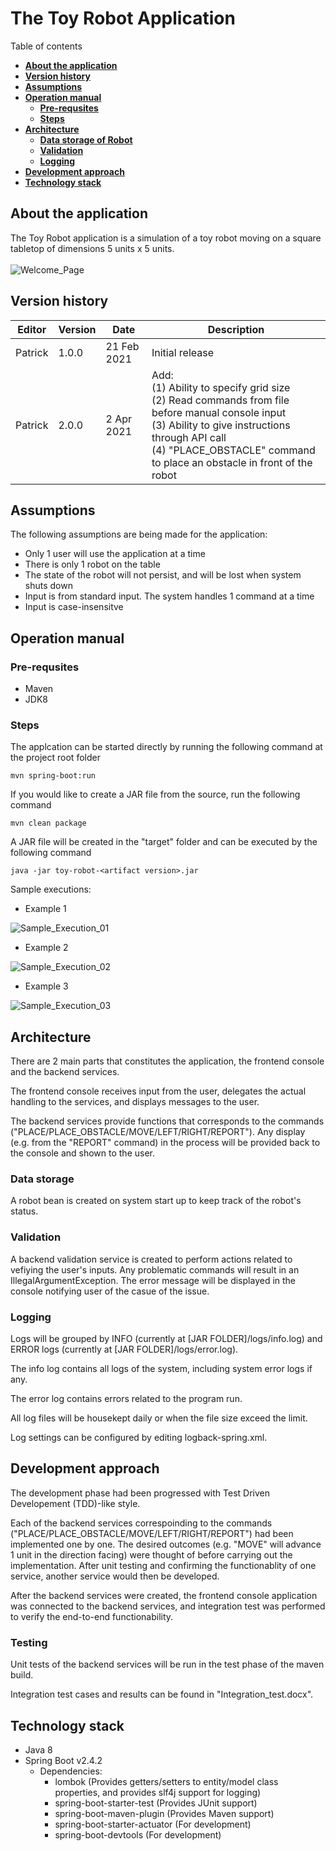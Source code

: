 # The Toy Robot Application

  Table of contents

  * [**About the application**](#about-the-application)
  * [**Version history**](#version-history)
  * [**Assumptions**](#assumptions)
  * [**Operation manual**](#operation-manual)
    + [**Pre-requsites**](#pre-requsites)
    + [**Steps**](#steps)
  * [**Architecture**](#architecture)
    + [**Data storage of Robot**](#data-storage-of-robot)
    + [**Validation**](#validation)
    + [**Logging**](#logging)
  * [**Development approach**](#development-approach)
  * [**Technology stack**](#technology-stack)

## **About the application**

The Toy Robot application is a simulation of a toy robot moving on a square tabletop of dimensions 5 units x 5 units.
<br/>
<br/>
<img src="https://bn1301files.storage.live.com/y4mVkXFCti071xnd6Hsd8f5XTsyDF27CXHdGetLq5LCxYeJkjer9zZFEKsDPYPRMFMitRwizM1GVoiP80-DXDwAO5Yc4riVDqk1Sh9k6vunnW54umW0bHUZICPoSlMUFtQwH4oejAe8fkeKy-E0MmImeUHAaruYikCutTkM65iSjnum1QsSTkl3XlK93-ceBDmO?width=2880&height=792&cropmode=none" alt="Welcome_Page">

## **Version history**

  | Editor | Version | Date |Description|
  | --- | --- | --- | --- |
  | Patrick | 1.0.0| 21 Feb 2021 |Initial release|
  | Patrick | 2.0.0| 2 Apr 2021 |Add:<br/>(1) Ability to specify grid size<br/>(2) Read commands from file before manual console input<br/>(3) Ability to give instructions through API call<br/>(4) "PLACE_OBSTACLE" command to place an obstacle in front of the robot|

## **Assumptions**

The following assumptions are being made for the application:
* Only 1 user will use the application at a time
* There is only 1 robot on the table
* The state of the robot will not persist, and will be lost when system shuts down
* Input is from standard input. The system handles 1 command at a time
* Input is case-insensitve

## **Operation manual**

  ### Pre-requsites

  * Maven
  * JDK8

  ### **Steps**

  The applcation can be started directly by running the following command at the project root folder

    mvn spring-boot:run

  If you would like to create a JAR file from the source, run the following command

    mvn clean package

  A JAR file will be created in the "target" folder and can be executed by the following command

    java -jar toy-robot-<artifact version>.jar

  Sample executions:
  
  * Example 1
  <img src="https://bn1301files.storage.live.com/y4m35iLXvgWjyafgJWA3QvIOz8lFyx7HnT-Q_I1eqHqlbn8-4LNHzC_RUvIae6y-31mCE4TtkHmIXfU7HkfpBVl-tJYxjul8b5RU-oSK9lEyCDxfNWLZh4MEvlMtnOrISqkzsud391oea6rLELM3AKT2GquYHjVe5_RdfMAwRqhGaWhOeExBqpX6jyEZ17aJzgJ?width=2880&height=370&cropmode=none" alt="Sample_Execution_01">
  
  * Example 2
  <img src="https://bn1301files.storage.live.com/y4m3p8jhbcKe5sp1Lz0PzYmccCREIt8I6r0TlOP_JmHQdt1OOLK-tixUtsfkwvGhquVS4D9Fvjpb6msnygXQYiuQ4wvBK34JnmxSkkaruQ3yfixDbPKfgADDmHjz7okS66AAmjdEhQodIbXC72GUjbgbEJ3SaEkVlFtmxNLLIHY-gCYshfDKIQw9G_9PlziB3KM?width=2880&height=370&cropmode=none" alt="Sample_Execution_02">

  * Example 3
  <img src="https://bn1301files.storage.live.com/y4mA-qFK193Nkk-bNYqZbJfEgN3mSPlDl4nDlX-dDMo3A4nkzs9EGi4lF9peZk7AAWOzcA-8cihMr7AuPdcFpQaJDwGy0jtQnmoa5VsP9SIpitEJ2ASObCKSMcc78mRB5bE3PI7leVqzANllHEYFcfrX65beqgdRVDkWBfokA3s_9GrOtRm4uG_kSPAPYdcmMR6?width=2880&height=662&cropmode=none" alt="Sample_Execution_03">

## **Architecture**

There are 2 main parts that constitutes the application, the frontend console and the backend services.

The frontend console receives input from the user, delegates the actual handling to the services, and displays messages to the user.

The backend services provide functions that corresponds to the commands ("PLACE/PLACE_OBSTACLE/MOVE/LEFT/RIGHT/REPORT"). Any display (e.g. from the "REPORT" command) in the process will be provided back to the console and shown to the user.

### Data storage

A robot bean is created on system start up to keep track of the robot's status.

### Validation

A backend validation service is created to perform actions related to vefiying the user's inputs. Any problematic commands will result in an IllegalArgumentException. The error message will be displayed in the console notifying user of the casue of the issue.

### Logging

Logs will be grouped by INFO (currently at [JAR FOLDER]/logs/info.log) and ERROR logs (currently at [JAR FOLDER]/logs/error.log).

The info log contains all logs of the system, including system error logs if any.

The error log contains errors related to the program run.

All log files will be housekept daily or when the file size exceed the limit.

Log settings can be configured by editing logback-spring.xml.

## Development approach

The development phase had been progressed with Test Driven Developement (TDD)-like style.

Each of the backend services correspoinding to the commands ("PLACE/PLACE_OBSTACLE/MOVE/LEFT/RIGHT/REPORT") had been implemented one by one. The desired outcomes (e.g. "MOVE" will advance 1 unit in the direction facing) were thought of before carrying out the implementation. After unit testing and confirming the functionablity of one service, another service would then be developed.

After the backend services were created, the frontend console application was connected to the backend services, and integration test was performed to verify the end-to-end functionability.

### Testing

Unit tests of the backend services will be run in the test phase of the maven build.

Integration test cases and results can be found in "Integration_test.docx".

## **Technology stack**

* Java 8
* Spring Boot v2.4.2
  * Dependencies:
    * lombok (Provides getters/setters to entity/model class properties, and provides slf4j support for logging)
    * spring-boot-starter-test (Provides JUnit support)
    * spring-boot-maven-plugin (Provides Maven support)
    * spring-boot-starter-actuator (For development)
    * spring-boot-devtools (For development)
